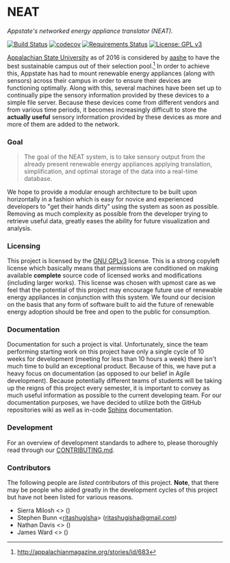 # NEAT
_Appstate's networked energy appliance translator (NEAT)._

[![Build Status](https://travis-ci.org/ritashugisha/neat.svg?branch=master)](https://travis-ci.org/ritashugisha/neat)
[![codecov](https://codecov.io/gh/ritashugisha/neat/branch/master/graph/badge.svg)](https://codecov.io/gh/ritashugisha/neat)
[![Requirements Status](https://requires.io/github/ritashugisha/neat/requirements.svg?branch=master)](https://requires.io/github/ritashugisha/neat/requirements/?branch=master)
[![License: GPL v3](https://img.shields.io/badge/License-GPL%20v3-blue.svg)](http://www.gnu.org/licenses/gpl-3.0)



[Appalachian State University](http://www.appstate.edu/) as of 2016 is considered by [aashe](http://www.aashe.org/) to have the best sustainable campus out of their selection pool.[^1]
In order to achieve this, Appstate has had to mount renewable energy appliances (along with sensors) across their campus in order to ensure their devices are functioning optimally.
Along with this, several machines have been set up to continually pipe the sensory information provided by these devices to a simple file server.
Because these devices come from different vendors and from various time periods, it becomes increasingly difficult to store the **actually useful** sensory information provided by these devices as more and more of them are added to the network.

### Goal

> The goal of the NEAT system, is to take sensory output from the already present renewable energy appliances applying translation, simplification, and optimal storage of the data into a real-time database.

We hope to provide a modular enough architecture to be built upon horizontally in a fashion which is easy for novice and experienced developers to "get their hands dirty" using the system as soon as possible.
Removing as much complexity as possible from the developer trying to retrieve useful data, greatly eases the ability for future visualization and analysis.


### Licensing

This project is licensed by the [GNU GPLv3](https://www.gnu.org/licenses/gpl-3.0.en.html) license.
This is a strong copyleft license which basically means that permissions are conditioned on making available **complete** source code of licensed works and modifications (including larger works).
This license was chosen with upmost care as we feel that the potential of this project may encourage future use of renewable energy appliances in conjunction with this system.
We found our decision on the basis that any form of software built to aid the future of renewable energy adoption should be free and open to the public for consumption.


### Documentation

Documentation for such a project is vital.
Unfortunately, since the team performing starting work on this project have only a single cycle of 10 weeks for development (meeting for less than 10 hours a week) there isn't much time to build an exceptional product.
Because of this, we have put a heavy focus on documentation (as opposed to our belief in Agile development).
Because potentially different teams of students will be taking up the reigns of this project every semester, it is important to convey as much useful information as possible to the current developing team.
For our documentation purposes, we have decided to utilize both the GitHub repositories wiki as well as in-code [Sphinx](http://www.sphinx-doc.org/en/stable/) documentation.


### Development

For an overview of development standards to adhere to, please thoroughly read through our [CONTRIBUTING.md](./CONTRIBUTING.md).


### Contributors

The following people are _listed_ contributors of this project.
**Note**, that there may be people who aided greatly in the development cycles of this project but have not been listed for various reasons.

<!-- A note to editors of this list, please keep to the list format as much as possible -->

- Sierra Milosh <[]()> ([](mailto:))
- Stephen Bunn <[ritashugisha](https://github.com/ritashugisha)> ([ritashugisha@gmail.com](mailto:ritashugisha@gmail.com))
- Nathan Davis <[]()> ([](mailto:))
- James Ward <[]()> ([](mailto:))

 

[^1]: http://appalachianmagazine.org/stories/id/683

